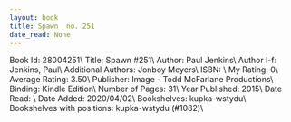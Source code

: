 ```yaml
---
layout: book
title: Spawn  no. 251
date_read: None
---
```


Book Id: 28004251\ 
Title: Spawn #251\ 
Author: Paul Jenkins\ 
Author l-f: Jenkins, Paul\ 
Additional Authors: Jonboy Meyers\ 
ISBN: \ 
My Rating: 0\ 
Average Rating: 3.50\ 
Publisher: Image - Todd McFarlane Productions\ 
Binding: Kindle Edition\ 
Number of Pages: 31\ 
Year Published: 2015\ 
Date Read: \ 
Date Added: 2020/04/02\ 
Bookshelves: kupka-wstydu\ 
Bookshelves with positions: kupka-wstydu (#1082)\ 

